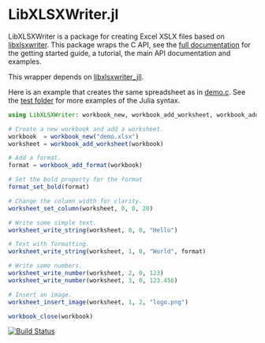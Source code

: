# LibXLSXWriter.jl

LibXLSXWriter is a package for creating Excel XSLX files based on  [libxlsxwriter](https://github.com/jmcnamara/libxlsxwriter).  This package wraps the C API, see the [full documentation](http://libxlsxwriter.github.io/) for the getting started guide, a tutorial, the main API documentation and examples.

This wrapper depends on [libxlsxwriter_jll](https://github.com/JuliaBinaryWrappers/libxlsxwriter_jll.jl).

Here is an example that creates the same spreadsheet as in [demo.c](https://github.com/jmcnamara/libxlsxwriter/blob/main/examples/demo.c
).  See the [test folder](https://github.com/jaakkor2/LibXLSXWriter.jl/tree/master/test) for more examples of the Julia syntax.
```julia
using LibXLSXWriter: workbook_new, workbook_add_worksheet, workbook_add_format, format_set_bold, worksheet_set_column, worksheet_write_string, worksheet_write_number, worksheet_insert_image, workbook_close

# Create a new workbook and add a worksheet.
workbook  = workbook_new("demo.xlsx")
worksheet = workbook_add_worksheet(workbook)

# Add a format.
format = workbook_add_format(workbook)

# Set the bold property for the format
format_set_bold(format)

# Change the column width for clarity.
worksheet_set_column(worksheet, 0, 0, 20)

# Write some simple text.
worksheet_write_string(worksheet, 0, 0, "Hello")

# Text with formatting.
worksheet_write_string(worksheet, 1, 0, "World", format)

# Write some numbers.
worksheet_write_number(worksheet, 2, 0, 123)
worksheet_write_number(worksheet, 3, 0, 123.456)

# Insert an image.
worksheet_insert_image(worksheet, 1, 2, "logo.png")

workbook_close(workbook)
```

[![Build Status](https://github.com/jaakkor2/LibXLSXWriter.jl/actions/workflows/CI.yml/badge.svg?branch=master)](https://github.com/jaakkor2/LibXLSXWriter.jl/actions/workflows/CI.yml?query=branch%3Amaster)
